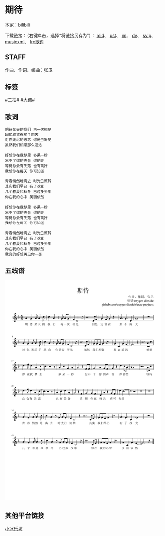 # 期待
本家：[bilibili](https://www.bilibili.com/video/av457733605)

下载链接：（右键单击，选择“将链接另存为”）：
[mid](https://gitee.com/oxygendioxide/utau-projects/raw/master/%E6%9C%9F%E5%BE%85/%E6%9C%9F%E5%BE%85.mid)、
[ust](https://gitee.com/oxygendioxide/utau-projects/raw/master/%E6%9C%9F%E5%BE%85/%E6%9C%9F%E5%BE%85.ust)、
[nn](https://gitee.com/oxygendioxide/utau-projects/raw/master/%E6%9C%9F%E5%BE%85/%E6%9C%9F%E5%BE%85.nn)、
[dv](https://gitee.com/oxygendioxide/utau-projects/raw/master/%E6%9C%9F%E5%BE%85/%E6%9C%9F%E5%BE%85.dv)、
[svip](https://gitee.com/oxygendioxide/utau-projects/raw/master/%E6%9C%9F%E5%BE%85/%E6%9C%9F%E5%BE%85.svip)、
[musicxml](https://gitee.com/oxygendioxide/utau-projects/raw/master/%E6%9C%9F%E5%BE%85/%E6%9C%9F%E5%BE%85.musicxml)、
[lrc歌词](https://gitee.com/oxygendioxide/utau-projects/raw/master/%E6%9C%9F%E5%BE%85/%E6%9C%9F%E5%BE%85.lrc)
## STAFF
作曲、作词、编曲：张卫

## 标签
#二拍# #大调#

## 歌词
```
期待某天的我们 再一次相见
回忆还留在那个雨天
对你无尽的思念 你是否听见
虽然我们相聚那么遥远

好想你在我梦里 多呆一秒
忘不了你的声音 你的笑
等待总会有失落 也有美好
我想你在每天 你可知道

青春悄然地离去 时光已流转
其实我们早已 有了改变
几个春夏和秋冬 已过多少年
你在我的心中 美丽依然

好想你在我梦里 多呆一秒
忘不了你的声音 你的笑
等待总会有失落 也有美好
我想你在每天 你可知道

青春悄然地离去 时光已流转
其实我们早已 有了改变
几个春夏和秋冬 已过多少年
你在我的心中 美丽依然
我真的好想再见你一面
```
## 五线谱
![](期待.png)

## 其他平台链接
[小冰乐坊](http://xstudio.pub/svip.html?id=125)